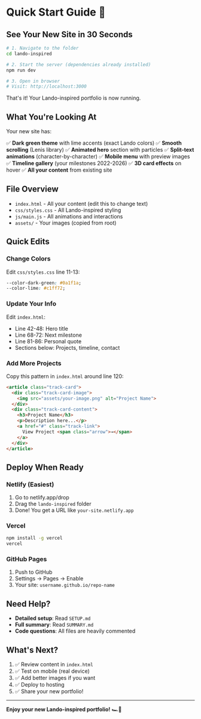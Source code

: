 # Quick Start Guide 🚀

## See Your New Site in 30 Seconds

```bash
# 1. Navigate to the folder
cd lando-inspired

# 2. Start the server (dependencies already installed)
npm run dev

# 3. Open in browser
# Visit: http://localhost:3000
```

That's it! Your Lando-inspired portfolio is now running.

## What You're Looking At

Your new site has:

✅ **Dark green theme** with lime accents (exact Lando colors)
✅ **Smooth scrolling** (Lenis library)
✅ **Animated hero** section with particles
✅ **Split-text animations** (character-by-character)
✅ **Mobile menu** with preview images
✅ **Timeline gallery** (your milestones 2022-2026)
✅ **3D card effects** on hover
✅ **All your content** from existing site

## File Overview

- `index.html` - All your content (edit this to change text)
- `css/styles.css` - All Lando-inspired styling
- `js/main.js` - All animations and interactions
- `assets/` - Your images (copied from root)

## Quick Edits

### Change Colors
Edit `css/styles.css` line 11-13:
```css
--color-dark-green: #0a1f1a;
--color-lime: #c1ff72;
```

### Update Your Info
Edit `index.html`:
- Line 42-48: Hero title
- Line 68-72: Next milestone
- Line 81-86: Personal quote
- Sections below: Projects, timeline, contact

### Add More Projects
Copy this pattern in `index.html` around line 120:
```html
<article class="track-card">
  <div class="track-card-image">
    <img src="assets/your-image.png" alt="Project Name">
  </div>
  <div class="track-card-content">
    <h3>Project Name</h3>
    <p>Description here...</p>
    <a href="#" class="track-link">
      View Project <span class="arrow">→</span>
    </a>
  </div>
</article>
```

## Deploy When Ready

### Netlify (Easiest)
1. Go to netlify.app/drop
2. Drag the `lando-inspired` folder
3. Done! You get a URL like `your-site.netlify.app`

### Vercel
```bash
npm install -g vercel
vercel
```

### GitHub Pages
1. Push to GitHub
2. Settings → Pages → Enable
3. Your site: `username.github.io/repo-name`

## Need Help?

- **Detailed setup**: Read `SETUP.md`
- **Full summary**: Read `SUMMARY.md`
- **Code questions**: All files are heavily commented

## What's Next?

1. ✅ Review content in `index.html`
2. ✅ Test on mobile (real device)
3. ✅ Add better images if you want
4. ✅ Deploy to hosting
5. ✅ Share your new portfolio!

---

**Enjoy your new Lando-inspired portfolio!** 🏎️💨
